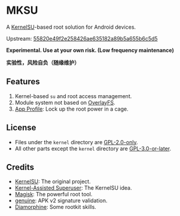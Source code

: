 # MKSU

A [KernelSU](https://github.com/tiann/KernelSU)-based root solution for Android devices.

Upstream: [55820e49f2e258426ae635182a89b5a655b6c5d5](https://github.com/tiann/KernelSU/commit/55820e49f2e258426ae635182a89b5a655b6c5d5)

**Experimental. Use at your own risk. (Low frequency maintenance)**

**实验性，风险自负（随缘维护）**

## Features

1. Kernel-based `su` and root access management.
2. Module system not based on [OverlayFS](https://en.wikipedia.org/wiki/OverlayFS).
3. [App Profile](https://kernelsu.org/guide/app-profile.html): Lock up the root power in a cage.

## License

- Files under the `kernel` directory are [GPL-2.0-only](https://www.gnu.org/licenses/old-licenses/gpl-2.0.en.html).
- All other parts except the `kernel` directory are [GPL-3.0-or-later](https://www.gnu.org/licenses/gpl-3.0.html).

## Credits

- [KernelSU](https://github.com/tiann/KernelSU): The original project.
- [Kernel-Assisted Superuser](https://git.zx2c4.com/kernel-assisted-superuser/about/): The KernelSU idea.
- [Magisk](https://github.com/topjohnwu/Magisk): The powerful root tool.
- [genuine](https://github.com/brevent/genuine/): APK v2 signature validation.
- [Diamorphine](https://github.com/m0nad/Diamorphine): Some rootkit skills.
